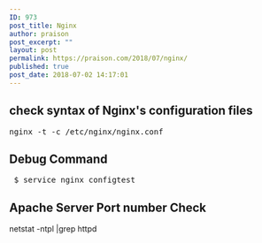 ```yaml
---
ID: 973
post_title: Nginx
author: praison
post_excerpt: ""
layout: post
permalink: https://praison.com/2018/07/nginx/
published: true
post_date: 2018-07-02 14:17:01
---
```

<h2>check syntax of Nginx's configuration files</h2>
<pre>nginx -t -c /etc/nginx/nginx.conf</pre>
<h2>Debug Command</h2>
<pre> $ service nginx configtest</pre>
<h2>
Apache Server Port number Check</h2>
<span class="s1">netstat -ntpl |grep httpd


</span>